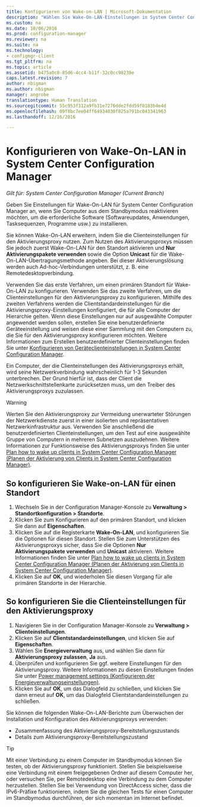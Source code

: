 ```yaml
---
title: Konfigurieren von Wake-on-LAN | Microsoft-Dokumentation
description: "Wählen Sie Wake-On-LAN-Einstellungen in System Center Configuration Manager aus."
ms.custom: na
ms.date: 10/06/2016
ms.prod: configuration-manager
ms.reviewer: na
ms.suite: na
ms.technology:
- configmgr-client
ms.tgt_pltfrm: na
ms.topic: article
ms.assetid: b475a0c8-85d6-4cc4-b11f-32c0cc98239e
caps.latest.revision: 7
author: nbigman
ms.author: nbigman
manager: angrobe
translationtype: Human Translation
ms.sourcegitcommit: 55c953f312a9fb31e7276dde2fdd59f8183b4e4d
ms.openlocfilehash: 09f8bc7ee04ff64934030f825a791bc043341963
ms.lasthandoff: 12/16/2016

---
```

# <a name="how-to-configure-wake-on-lan-in-system-center-configuration-manager"></a>Konfigurieren von Wake-On-LAN in System Center Configuration Manager

*Gilt für: System Center Configuration Manager (Current Branch)*

Geben Sie Einstellungen für Wake-On-LAN für System Center Configuration Manager an, wenn Sie Computer aus dem Standbymodus reaktivieren möchten, um die erforderliche Software (Softwareupdates, Anwendungen, Tasksequenzen, Programme usw.) zu installieren.

Sie können Wake-On-LAN erweitern, indem Sie die Clienteinstellungen für den Aktivierungsproxy nutzen. Zum Nutzen des Aktivierungsproxys müssen Sie jedoch zuerst Wake-On-LAN für den Standort aktivieren und **Nur Aktivierungspakete verwenden** sowie die Option **Unicast** für die Wake-On-LAN-Übertragungsmethode angeben. Bei dieser Aktivierungslösung werden auch Ad-hoc-Verbindungen unterstützt, z. B. eine Remotedesktopverbindung.

Verwenden Sie das erste Verfahren, um einen primären Standort für Wake-On-LAN zu konfigurieren. Verwenden Sie das zweite Verfahren, um die Clienteinstellungen für den Aktivierungsproxy zu konfigurieren. Mithilfe des zweiten Verfahrens werden die Clientstandardeinstellungen für die Aktivierungsproxy-Einstellungen konfiguriert, die für alle Computer der Hierarchie gelten. Wenn diese Einstellungen nur auf ausgewählte Computer angewendet werden sollen, erstellen Sie eine benutzerdefinierte Geräteeinstellung und weisen diese einer Sammlung mit den Computern zu, die Sie für den Aktivierungsproxy konfigurieren möchten. Weitere Informationen zum Erstellen benutzerdefinierter Clienteinstellungen finden Sie unter [Konfigurieren von Geräteclienteinstellungen in System Center Configuration Manager](../../../core/clients/deploy/configure-client-settings.md).

Ein Computer, der die Clienteinstellungen des Aktivierungsproxys erhält, wird seine Netzwerkverbindung wahrscheinlich für 1-3 Sekunden unterbrechen. Der Grund hierfür ist, dass der Client die Netzwerkschnittstellenkarte zurücksetzen muss, um den Treiber des Aktivierungsproxys zuzulassen.

> [!WARNING]
> Werten Sie den Aktivierungsproxy zur Vermeidung unerwarteter Störungen der Netzwerkdienste zuerst in einer isolierten und repräsentativen Netzwerkinfrastruktur aus. Verwenden Sie anschließend die benutzerdefinierten Clienteinstellungen, um den Test auf eine ausgewählte Gruppe von Computern in mehreren Subnetzen auszudehnen. Weitere Informationen zur Funktionsweise des Aktivierungsproxys finden Sie unter [Plan how to wake up clients in System Center Configuration Manager (Planen der Aktivierung von Clients in System Center Configuration Manager)](../../../core/clients/deploy/plan/plan-wake-up-clients.md).

## <a name="to-configure-wake-on-lan-for-a-site"></a>So konfigurieren Sie Wake-on-LAN für einen Standort

1. Wechseln Sie in der Configuration Manager-Konsole zu **Verwaltung > Standortkonfiguration > Standorte**.
2. Klicken Sie zum Konfigurieren auf den primären Standort, und klicken Sie dann auf **Eigenschaften**.
3. Klicken Sie auf die Registerkarte **Wake-On-LAN**, und konfigurieren Sie die Optionen für diesen Standort. Stellen Sie zum Unterstützen des Aktivierungsproxys sicher, dass Sie die Optionen **Nur Aktivierungspakete verwenden** und **Unicast** aktivieren. Weitere Informationen finden Sie unter [Plan how to wake up clients in System Center Configuration Manager (Planen der Aktivierung von Clients in System Center Configuration Manager)](../../../core/clients/deploy/plan/plan-wake-up-clients.md).
4. Klicken Sie auf **OK**, und wiederholen Sie diesen Vorgang für alle primären Standorte in der Hierarchie.

## <a name="to-configure-wake-up-proxy-client-settings"></a>So konfigurieren Sie die Clienteinstellungen für den Aktivierungsproxy

1. Navigieren Sie in der Configuration Manager-Konsole zu **Verwaltung > Clienteinstellungen**.
2. Klicken Sie auf **Clientstandardeinstellungen**, und klicken Sie auf **Eigenschaften**.
3. Wählen Sie **Energieverwaltung** aus, und wählen Sie dann für **Aktivierungsproxy zulassen**, **Ja** aus.
4. Überprüfen und konfigurieren Sie ggf. weitere Einstellungen für den Aktivierungsproxy. Weitere Informationen zu diesen Einstellungen finden Sie unter [Power management settings (Konfigurieren der Energieverwaltungseinstellungen)](../../../core/clients/deploy/about-client-settings.md#power-management).
5. Klicken Sie auf **OK**, um das Dialogfeld zu schließen, und klicken Sie dann erneut auf **OK**, um das Dialogfeld Clientstandardeinstellungen zu schließen.

Sie können die folgenden Wake-On-LAN-Berichte zum Überwachen der Installation und Konfiguration des Aktivierungsproxys verwenden:

- Zusammenfassung des Aktivierungsproxy-Bereitstellungszustands
- Details zum Aktivierungsproxy-Bereitstellungszustand

> [!TIP]
> Mit einer Verbindung zu einem Computer im Standbymodus können Sie testen, ob der Aktivierungsproxy funktioniert. Stellen Sie beispielsweise eine Verbindung mit einem freigegebenen Ordner auf diesem Computer her, oder versuchen Sie, per Remotedesktop eine Verbindung zu dem Computer herzustellen. Stellen Sie bei Verwendung von DirectAccess sicher, dass die IPv6-Präfixe funktionieren, indem Sie die gleichen Tests für einen Computer im Standbymodus durchführen, der sich momentan im Internet befindet.

